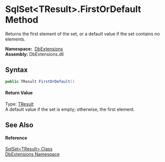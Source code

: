 SqlSet&lt;TResult>.FirstOrDefault Method
========================================
Returns the first element of the set, or a default value if the set contains no elements.

  **Namespace:**  [DbExtensions][1]  
  **Assembly:** DbExtensions.dll

Syntax
------

```csharp
public TResult FirstOrDefault()
```

#### Return Value
Type: [TResult][2]  
A default value if the set is empty; otherwise, the first element.

See Also
--------

#### Reference
[SqlSet&lt;TResult> Class][2]  
[DbExtensions Namespace][1]  

[1]: ../README.md
[2]: README.md